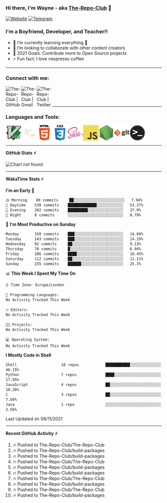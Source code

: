### Hi there, I'm Wayne - aka [The-Repo-Club][website] 👋

[![Website](https://img.shields.io/website?label=github.com/The-Repo-Club/&color=orange&style=flat-square&url=https://github.com/The-Repo-Club/)][website]
[![Telegram](https://img.shields.io/badge/Chat%20on-Telegram-orange.svg?color=orange&logo=telegram&style=flat-square)][telegram]

### I'm a Boyfriend, Developer, and Teacher!!

- 🌱 I’m currently learning everything 🤣
- 👯 I’m looking to collaborate with other content creators
- 🥅 2021 Goals: Contribute more to Open Source projects
- ⚡ Fun fact: I love nespresso coffee

---
### Connect with me:

[<img align="left" alt="The-Repo-Club | GitHub" width="50px" src="https://img.icons8.com/nolan/64/github.png" />][website]
[<img align="left" alt="The-Repo-Club | Gmail" width="50px" src="https://img.icons8.com/nolan/64/gmail.png" />][email]
[<img align="left" alt="The-Repo-Club | Twitter" width="50px" src="https://img.icons8.com/nolan/64/telegram-app.png" />][telegram]

[website]: https://github.com/The-Repo-Club/
[email]: mailto:wayne6324@gmail.com
[telegram]: https://t.me/TheRepoClub

<br />
<br />
<br />

---
### Languages and Tools:

<img align="left" alt="Vim" width="50px" src="https://raw.githubusercontent.com/github/explore/80688e429a7d4ef2fca1e82350fe8e3517d3494d/topics/vim/vim.png" />
<img align="left" alt="Fish" width="50px" src="https://raw.githubusercontent.com/github/explore/80688e429a7d4ef2fca1e82350fe8e3517d3494d/topics/fish/fish.png" />
<img align="left" alt="HTML5" width="50px" src="https://raw.githubusercontent.com/github/explore/80688e429a7d4ef2fca1e82350fe8e3517d3494d/topics/html/html.png" />
<img align="left" alt="CSS3" width="50px" src="https://raw.githubusercontent.com/github/explore/80688e429a7d4ef2fca1e82350fe8e3517d3494d/topics/css/css.png" />
<img align="left" alt="Sass" width="50px" src="https://raw.githubusercontent.com/github/explore/80688e429a7d4ef2fca1e82350fe8e3517d3494d/topics/sass/sass.png" />
<img align="left" alt="JavaScript" width="50px" src="https://raw.githubusercontent.com/github/explore/80688e429a7d4ef2fca1e82350fe8e3517d3494d/topics/javascript/javascript.png" />
<img align="left" alt="Node.js" width="50px" src="https://raw.githubusercontent.com/github/explore/80688e429a7d4ef2fca1e82350fe8e3517d3494d/topics/nodejs/nodejs.png" />
<img align="left" alt="Git" width="50px" src="https://raw.githubusercontent.com/github/explore/80688e429a7d4ef2fca1e82350fe8e3517d3494d/topics/git/git.png" />
<img align="left" alt="Terminal" width="50px" src="https://raw.githubusercontent.com/github/explore/80688e429a7d4ef2fca1e82350fe8e3517d3494d/topics/terminal/terminal.png" />

<br />
<br />
<br />

---

**GitHub Stats ⚡**

![Chart not found](https://github-readme-stats.vercel.app/api?username=The-Repo-Club&theme=tokyonight&show_icons=true&count_private=true&hide_border=true&include_all_commits=true&custom_title=The-Repo-Club%27s+GitHub+Stats)


---

**WakaTime Stats ⚡**

<!--START_SECTION:waka-->
**I'm an Early 🐤** 

```text
🌞 Morning    80 commits     ██░░░░░░░░░░░░░░░░░░░░░░░   7.94% 
🌆 Daytime    538 commits    █████████████░░░░░░░░░░░░   53.37% 
🌃 Evening    382 commits    █████████░░░░░░░░░░░░░░░░   37.9% 
🌙 Night      8 commits      ░░░░░░░░░░░░░░░░░░░░░░░░░   0.79%

```
📅 **I'm Most Productive on Sunday** 

```text
Monday       150 commits    ███░░░░░░░░░░░░░░░░░░░░░░   14.88% 
Tuesday      143 commits    ███░░░░░░░░░░░░░░░░░░░░░░   14.19% 
Wednesday    92 commits     ██░░░░░░░░░░░░░░░░░░░░░░░   9.13% 
Thursday     70 commits     █░░░░░░░░░░░░░░░░░░░░░░░░   6.94% 
Friday       186 commits    ████░░░░░░░░░░░░░░░░░░░░░   18.45% 
Saturday     112 commits    ██░░░░░░░░░░░░░░░░░░░░░░░   11.11% 
Sunday       255 commits    ██████░░░░░░░░░░░░░░░░░░░   25.3%

```


📊 **This Week I Spent My Time On** 

```text
⌚︎ Time Zone: Europe/London

💬 Programming Languages: 
No Activity Tracked This Week

🔥 Editors: 
No Activity Tracked This Week

🐱‍💻 Projects: 
No Activity Tracked This Week

💻 Operating System: 
No Activity Tracked This Week

```

**I Mostly Code in Shell** 

```text
Shell                    18 repos            ███████████░░░░░░░░░░░░░░   46.15% 
Python                   7 repos             ████░░░░░░░░░░░░░░░░░░░░░   17.95% 
JavaScript               4 repos             ██░░░░░░░░░░░░░░░░░░░░░░░   10.26% 
C                        3 repos             ██░░░░░░░░░░░░░░░░░░░░░░░   7.69% 
Java                     1 repo              ░░░░░░░░░░░░░░░░░░░░░░░░░   2.56%

```



 Last Updated on 06/11/2021
<!--END_SECTION:waka-->

---

**Recent GitHub Activity :zap:**

<!--START_SECTION:activity-->
1. 🔥 Pushed to The-Repo-Club/The-Repo-Club
2. 🔥 Pushed to The-Repo-Club/build-packages
3. 🔥 Pushed to The-Repo-Club/build-packages
4. 🔥 Pushed to The-Repo-Club/The-Repo-Club
5. 🔥 Pushed to The-Repo-Club/build-packages
6. 🔥 Pushed to The-Repo-Club/build-packages
7. 🔥 Pushed to The-Repo-Club/The-Repo-Club
8. 🔥 Pushed to The-Repo-Club/build-packages
9. 🔥 Pushed to The-Repo-Club/The-Repo-Club
10. 🔥 Pushed to The-Repo-Club/build-packages
<!--END_SECTION:activity-->